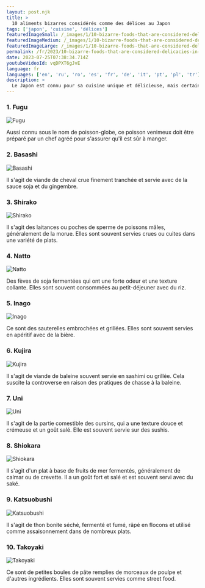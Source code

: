 ```yaml
---
layout: post.njk
title: >
  10 aliments bizarres considérés comme des délices au Japon
tags: ['japon', 'cuisine', 'délices']
featuredImageSmall: /_images/1/10-bizarre-foods-that-are-considered-delicacies-in-japan-cover-fr-small.webp
featuredImageMedium: /_images/1/10-bizarre-foods-that-are-considered-delicacies-in-japan-cover-fr-medium.webp
featuredImageLarge: /_images/1/10-bizarre-foods-that-are-considered-delicacies-in-japan-cover-fr-large.webp
permalink: /fr/2023/10-bizarre-foods-that-are-considered-delicacies-in-japan.html
date: 2023-07-25T07:38:34.714Z
youtubeVideoId: vqDPXT6gJvE
language: fr
languages: ['en', 'ru', 'ro', 'es', 'fr', 'de', 'it', 'pt', 'pl', 'tr']
description: >
  Le Japon est connu pour sa cuisine unique et délicieuse, mais certains plats peuvent sembler étranges pour les étrangers. Voici 10 aliments bizarres considérés comme des délices au Japon.
---
```


### 1. Fugu

![Fugu](/_images/9/96c633ca5ebc8e8a6a56ebe1e37111f4-medium.webp)

Aussi connu sous le nom de poisson-globe, ce poisson venimeux doit être préparé par un chef agréé pour s'assurer qu'il est sûr à manger.

### 2. Basashi

![Basashi](/_images/8/8587da8c450813a70d675c835204435c-medium.webp)

Il s'agit de viande de cheval crue finement tranchée et servie avec de la sauce soja et du gingembre.

### 3. Shirako

![Shirako](/_images/3/304dc036744398cfc7b94d120d6e7961-medium.webp)

Il s'agit des laitances ou poches de sperme de poissons mâles, généralement de la morue. Elles sont souvent servies crues ou cuites dans une variété de plats.

### 4. Natto

![Natto](/_images/e/e04988a4cbce62b6685f25f5d3153379-medium.webp)

Des fèves de soja fermentées qui ont une forte odeur et une texture collante. Elles sont souvent consommées au petit-déjeuner avec du riz.

### 5. Inago

![Inago](/_images/d/d970f12a0c3a084a69bce288c8137335-medium.webp)

Ce sont des sauterelles embrochées et grillées. Elles sont souvent servies en apéritif avec de la bière.

### 6. Kujira

![Kujira](/_images/c/c8ac8600eed214f6396db84f6e3fe553-medium.webp)

Il s'agit de viande de baleine souvent servie en sashimi ou grillée. Cela suscite la controverse en raison des pratiques de chasse à la baleine.

### 7. Uni

![Uni](/_images/f/fb8c5d20cf570a1911615dfa070c25ff-medium.webp)

Il s'agit de la partie comestible des oursins, qui a une texture douce et crémeuse et un goût salé. Elle est souvent servie sur des sushis.

### 8. Shiokara

![Shiokara](/_images/d/de5df08cd29b81bbe6bfec02f1a24ade-medium.webp)

Il s'agit d'un plat à base de fruits de mer fermentés, généralement de calmar ou de crevette. Il a un goût fort et salé et est souvent servi avec du saké.

### 9. Katsuobushi

![Katsuobushi](/_images/5/5d0ea606f89306543e13d3bdd1284102-medium.webp)

Il s'agit de thon bonite séché, fermenté et fumé, râpé en flocons et utilisé comme assaisonnement dans de nombreux plats.

### 10. Takoyaki

![Takoyaki](/_images/c/c86b850fcaf3961aa33a9e45ca747aee-medium.webp)

Ce sont de petites boules de pâte remplies de morceaux de poulpe et d'autres ingrédients. Elles sont souvent servies comme street food.

